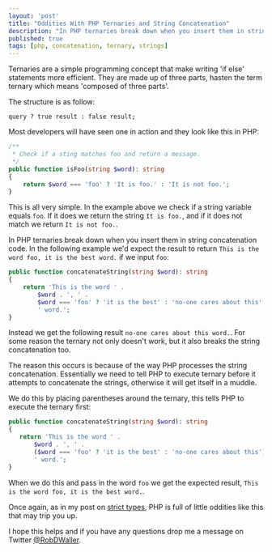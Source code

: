 ```yaml
---
layout: 'post'
title: "Oddities With PHP Ternaries and String Concatenation"
description: "In PHP ternaries break down when you insert them in string concatenation code."
published: true
tags: [php, concatenation, ternary, strings]
---
```

Ternaries are a simple programming concept that make writing 'if else' statements more efficient. They are made up of three parts, hasten the term ternary which means 'composed of three parts'.

The structure is as follow:

```
query ? true result : false result;
```

Most developers will have seen one in action and they look like this in PHP:

```php
/**
 * Check if a sting matches foo and return a message.
 */
public function isFoo(string $word): string
{
    return $word === 'foo' ? 'It is foo.' : 'It is not foo.';
}
```

This is all very simple. In the example above we check if a string variable equals `foo`. If it does we return the string `It is foo.`, and if it does not match we return `It is not foo.`.

In PHP ternaries break down when you insert them in string concatenation code. In the following example we'd expect the result to return `This is the word foo, it is the best word.` if we input `foo`:

```php
public function concatenateString(string $word): string
{
    return 'This is the word ' .
        $word . ', ' .
        $word === 'foo' ? 'it is the best' : 'no-one cares about this' .
        ' word.';
}
```

Instead we get the following result `no-one cares about this word.`. For some reason the ternary not only doesn't work, but it also breaks the string concatenation too.

The reason this occurs is because of the way PHP processes the string concatenation. Essentially we need to tell PHP to execute ternary before it attempts to concatenate the strings, otherwise it will get itself in a muddle.

We do this by placing parentheses around the ternary, this tells PHP to execute the ternary first:

```php
public function concatenateString(string $word): string
{
   return 'This is the word ' .
       $word . ', ' .
       ($word === 'foo' ? 'it is the best' : 'no-one cares about this') .
       ' word.';
}
```

When we do this and pass in the word `foo` we get the expected result, `This is the word foo, it is the best word.`.

Once again, as in my post on [strict types](http://rbrt.wllr.info/2018/04/20/how-php-type-declarations-work.html), PHP is full of little oddities like this that may trip you up.

I hope this helps and if you have any questions drop me a message on Twitter [@RobDWaller](https://twitter.com/RobDWaller).
